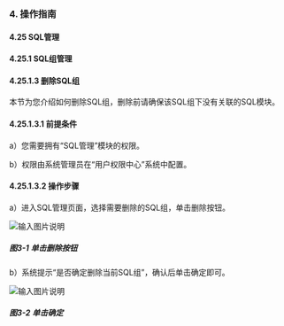 ### 4. 操作指南

#### 4.25 SQL管理

#### 4.25.1 SQL组管理

#### 4.25.1.3 删除SQL组

本节为您介绍如何删除SQL组，删除前请确保该SQL组下没有关联的SQL模块。

#### 4.25.1.3.1 前提条件

a）您需要拥有“SQL管理”模块的权限。

b）权限由系统管理员在“用户权限中心”系统中配置。

#### 4.25.1.3.2 操作步骤

a）进入SQL管理页面，选择需要删除的SQL组，单击删除按钮。

![输入图片说明](../../../../../images/SoFlu%EF%BC%88%E5%90%8E%E7%AB%AF%EF%BC%89%E5%BC%80%E5%8F%91%E5%B9%B3%E5%8F%B0/1.%20%E6%9C%80%E6%96%B0%E7%89%88%E6%9C%AC%20-%20%E6%9B%B4%E6%96%B0%E6%97%A5%E6%9C%9F%20-%202022.10.08/4.%20%E6%93%8D%E4%BD%9C%E6%8C%87%E5%8D%97/25.%20SQL%E7%AE%A1%E7%90%86/1.%20SQL%E7%BB%84%E7%AE%A1%E7%90%86/3-1.png)

##### 图3-1 单击删除按钮

b）系统提示“是否确定删除当前SQL组”，确认后单击确定即可。

![输入图片说明](../../../../../images/SoFlu%EF%BC%88%E5%90%8E%E7%AB%AF%EF%BC%89%E5%BC%80%E5%8F%91%E5%B9%B3%E5%8F%B0/1.%20%E6%9C%80%E6%96%B0%E7%89%88%E6%9C%AC%20-%20%E6%9B%B4%E6%96%B0%E6%97%A5%E6%9C%9F%20-%202022.10.08/4.%20%E6%93%8D%E4%BD%9C%E6%8C%87%E5%8D%97/25.%20SQL%E7%AE%A1%E7%90%86/1.%20SQL%E7%BB%84%E7%AE%A1%E7%90%86/3-2.png)

##### 图3-2 单击确定
